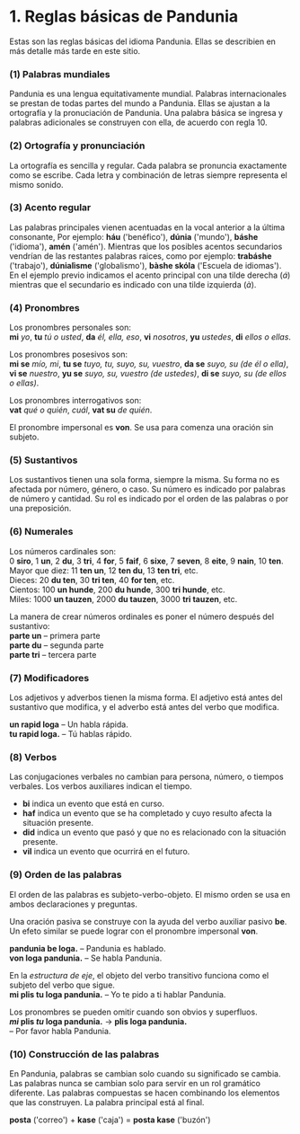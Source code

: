 
# 1. Reglas básicas de Pandunia

Estas son las reglas básicas del idioma Pandunia.
Ellas se describien en más detalle más tarde en este sitio.


### (1) Palabras mundiales

Pandunia es una lengua equitativamente mundial.
Palabras internacionales se prestan de todas partes del mundo a Pandunia.
Ellas se ajustan a la ortografía y la pronuciación de Pandunia.
Una palabra básica se ingresa y palabras adicionales se construyen con ella, de acuerdo con regla 10.


### (2) Ortografía y pronunciación

La ortografía es sencilla y regular.
Cada palabra se pronuncia exactamente como se escribe.
Cada letra y combinación de letras siempre representa el mismo sonido.


### (3) Acento regular

Las palabras principales vienen acentuadas en la vocal anterior a la última consonante,  Por ejemplo:
**háu** ('benéfico'), **dúnia** ('mundo'), **báshe** ('idioma'), **amén** ('amén').
Mientras que los posibles acentos secundarios vendrían de las restantes palabras raices, como por ejemplo:
**trabáshe** ('trabajo'), **dúnialìsme** ('globalismo'), **bàshe skóla** ('Escuela de idiomas').
En el ejemplo previo indicamos el acento principal con una tilde derecha (*á*) mientras que el secundario es indicado con una tilde izquierda (*à*).


### (4) Pronombres

Los pronombres personales son:  
**mi** _yo_, **tu** _tú o usted_, **da** _él, ella, eso_,
**vi** _nosotros_, **yu** _ustedes_, **di** _ellos o ellas_.

Los pronombres posesivos son:  
**mi se** _mío, mi_, **tu se** _tuyo, tu, suyo, su, vuestro_, **da se** _suyo, su (de él o ella)_,
**vi se** _nuestro_, **yu se** _suyo, su, vuestro (de ustedes)_, **di se** _suyo, su (de ellos o ellas)_.

Los pronombres interrogativos son:  
**vat**
_qué o quién_, _cuál_,
**vat su**
_de quién_.

El pronombre impersonal es **von**.
Se usa para comenza una oración sin subjeto.


### (5) Sustantivos

Los sustantivos tienen una sola forma, siempre la misma.
Su forma no es afectada por número, género, o caso.
Su número es indicado por palabras de número y cantidad.
Su rol es indicado por el orden de las palabras o por una preposición.


### (6) Numerales

Los números cardinales son:  
0 **siro**, 1 **un**, 2 **du**, 3 **tri**, 4 **for**, 5 **faif**, 6 **sixe**,
7 **seven**, 8 **eite**, 9 **nain**, 10 **ten**.  
Mayor que diez: 11 **ten un**, 12 **ten du**, 13 **ten tri**, etc.  
Dieces: 20 **du ten**, 30 **tri ten**, 40 **for ten**, etc.  
Cientos: 100 **un hunde**, 200 **du hunde**, 300 **tri hunde**, etc.  
Miles: 1000 **un tauzen**, 2000 **du tauzen**, 3000 **tri tauzen**, etc.

La manera de crear números ordinales es poner el número después del sustantivo:  
**parte un**
– primera parte  
**parte du**
– segunda parte  
**parte tri**
– tercera parte


### (7) Modificadores

Los adjetivos y adverbos tienen la misma forma.
El adjetivo está antes del sustantivo que modifica,
y el adverbo está antes del verbo que modifica.

**un rapid loga**
– Un habla rápida.  
**tu rapid loga.**
– Tú hablas rápido.


### (8) Verbos

Las conjugaciones verbales no cambian para persona, número, o tiempos verbales.
Los verbos auxiliares indican el tiempo.

- **bi**
  indica un evento que está en curso.
- **haf**
  indica un evento que se ha completado y cuyo resulto afecta la situación presente.
- **did**
  indica un evento que pasó y que no es relacionado con la situación presente.
- **vil**
  indica un evento que ocurrirá en el futuro.


### (9) Orden de las palabras

El orden de las palabras es subjeto-verbo-objeto.
El mismo orden se usa en ambos declaraciones y preguntas.

Una oración pasiva se construye con la ayuda del verbo auxiliar pasivo
**be**.
Un efeto similar se puede lograr con el pronombre impersonal
**von**.

**pandunia be loga.**
– Pandunia es hablado.  
**von loga pandunia.**
– Se habla Pandunia.

En la _estructura de eje_, el objeto del verbo transitivo funciona como el subjeto del verbo que sigue.  
**mi plis tu loga pandunia.**
– Yo te pido a ti hablar Pandunia.

Los pronombres se pueden omitir cuando son obvios y superfluos.  
**_mi_ plis _tu_ loga pandunia.**
→ **plis loga pandunia.**  
– Por favor habla Pandunia.


### (10) Construcción de las palabras

En Pandunia, palabras se cambian solo cuando su significado se cambia.
Las palabras nunca se cambian solo para servir en un rol gramático diferente.
Las palabras compuestas se hacen combinando los elementos que las construyen.
La palabra principal está al final.

**posta**
('correo') +
**kase**
('caja') =
**posta kase**
('buzón')

